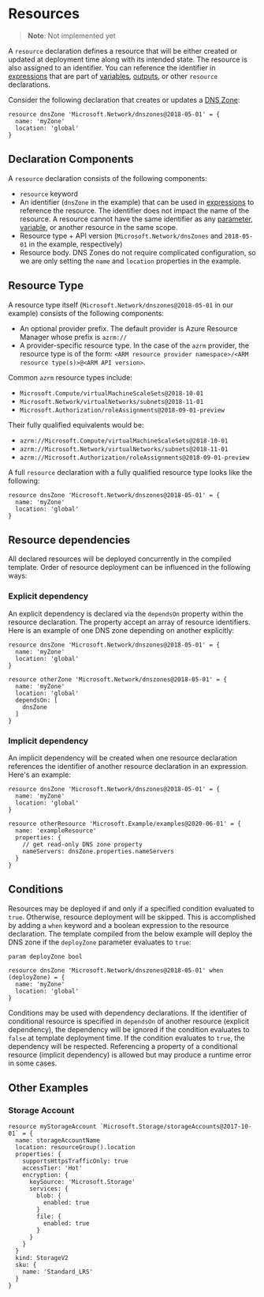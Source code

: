 # Resources
> **Note**: Not implemented yet

A `resource` declaration defines a resource that will be either created or updated at deployment time along with its intended state. The resource is also assigned to an identifier. You can reference the identifier in [expressions](./expressions.md) that are part of [variables](./variables.md), [outputs](./outputs), or other `resource` declarations.

Consider the following declaration that creates or updates a [DNS Zone](https://docs.microsoft.com/en-us/azure/dns/dns-zones-records):
```
resource dnsZone 'Microsoft.Network/dnszones@2018-05-01' = {
  name: 'myZone'
  location: 'global'
}
```

## Declaration Components
A `resource` declaration consists of the following components:
- `resource` keyword
- An identifier (`dnsZone` in the example) that can be used in [expressions](./expressions.md) to reference the resource. The identifier does not impact the name of the resource. A resource cannot have the same identifier as any [parameter](./parameters.md), [variable](./variables.md), or another resource in the same scope.
- Resource type + API version (`Microsoft.Network/dnsZones` and `2018-05-01` in the example, respectively)
- Resource body. DNS Zones do not require complicated configuration, so we are only setting the `name` and `location` properties in the example.


## Resource Type
A resource type itself (`Microsoft.Network/dnszones@2018-05-01` in our example) consists of the following components:
- An optional provider prefix. The default provider is Azure Resource Manager whose prefix is `azrm://`
- A provider-specific resource type. In the case of the `azrm` provider, the resource type is of the form: `<ARM resource provider namespace>/<ARM resource type(s)>@<ARM API version>`.

Common `azrm` resource types include:
- `Microsoft.Compute/virtualMachineScaleSets@2018-10-01`
- `Microsoft.Network/virtualNetworks/subnets@2018-11-01`
- `Microsoft.Authorization/roleAssignments@2018-09-01-preview`

Their fully qualified equivalents would be:
- `azrm://Microsoft.Compute/virtualMachineScaleSets@2018-10-01`
- `azrm://Microsoft.Network/virtualNetworks/subnets@2018-11-01`
- `azrm://Microsoft.Authorization/roleAssignments@2018-09-01-preview`

A full `resource` declaration with a fully qualified resource type looks like the following:
```
resource dnsZone 'Microsoft.Network/dnszones@2018-05-01' = {
  name: 'myZone'
  location: 'global'
}
```

## Resource dependencies
All declared resources will be deployed concurrently in the compiled template. Order of resource deployment can be influenced in the following ways:
### Explicit dependency
An explicit dependency is declared via the `dependsOn` property within the resource declaration. The property accept an array of resource identifiers. Here is an example of one DNS zone depending on another explicitly:
```
resource dnsZone 'Microsoft.Network/dnszones@2018-05-01' = {
  name: 'myZone'
  location: 'global'
}

resource otherZone 'Microsoft.Network/dnszones@2018-05-01' = {
  name: 'myZone'
  location: 'global'
  dependsOn: [
    dnsZone
  ]
}
```

### Implicit dependency
An implicit dependency will be created when one resource declaration references the identifier of another resource declaration in an expression. Here's an example:
```
resource dnsZone 'Microsoft.Network/dnszones@2018-05-01' = {
  name: 'myZone'
  location: 'global'
}

resource otherResource 'Microsoft.Example/examples@2020-06-01' = {
  name: 'exampleResource'
  properties: {
    // get read-only DNS zone property
    nameServers: dnsZone.properties.nameServers
  }
}
```

## Conditions
Resources may be deployed if and only if a specified condition evaluated to `true`. Otherwise, resource deployment will be skipped. This is accomplished by adding a `when` keyword and a boolean expression to the resource declaration. The template compiled from the below example will deploy the DNS zone if the `deployZone` parameter evaluates to `true`:
```
param deployZone bool

resource dnsZone 'Microsoft.Network/dnszones@2018-05-01' when (deployZone) = {
  name: 'myZone'
  location: 'global'
}
```

Conditions may be used with dependency declarations. If the identifier of conditional resource is specified in `dependsOn` of another resource (explicit dependency), the dependency will be ignored if the condition evaluates to `false` at template deployment time. If the condition evaluates to `true`, the dependency will be respected. Referencing a property of a conditional resource (implicit dependency) is allowed but may produce a runtime error in some cases.

## Other Examples

### Storage Account
```
resource myStorageAccount `Microsoft.Storage/storageAccounts@2017-10-01` = {
  name: storageAccountName
  location: resourceGroup().location
  properties: {
    supportsHttpsTrafficOnly: true
    accessTier: 'Hot'
    encryption: {
      keySource: 'Microsoft.Storage'
      services: {
        blob: {
          enabled: true
        }
        file: {
          enabled: true
        }
      }
    }
  }
  kind: StorageV2
  sku: {
    name: 'Standard_LRS'
  }
}
```
